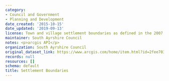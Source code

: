 ```yaml
---
category:
- Council and Government
- Planning and Development
date_created: '2015-10-15'
date_updated: '2019-09-13'
license: Town and village settlement boundaries as defined in the 2007 LDP
maintainer: South Ayrshire Council
notes: <p>arcgis API</p>
organization: South Ayrshire Council
original_dataset_link: https://www.arcgis.com/home/item.html?id=2fee7037164841e4b4325cccaef39f45
records: null
resources: []
schema: default
title: Settlement Boundaries
---
```

